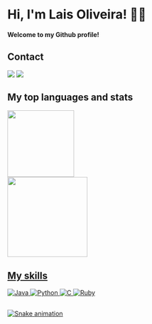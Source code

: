 <h1 align="left"> Hi, I'm Lais Oliveira! 🙋‍♀️ </h1>

#### Welcome to my Github profile!

## Contact

<div>
<a href = "mailto:lais.oliveira1415@gmail.com"><img src="https://img.shields.io/badge/Gmail-D14836?style=for-the-badge&logo=gmail&logoColor=white" target="_blank"></a>
<a href="https://www.linkedin.com/in/laisoliveira11" target="_blank"><img src="https://img.shields.io/badge/-LinkedIn-%230077B5?style=for-the-badge&logo=linkedin&logoColor=white" target="_blank"></a>   
</div>

## My top languages and stats

<div>
<a href="https://github.com/oliveiralais">
<img height="150em" src="https://github-readme-stats.vercel.app/api/top-langs/?username=oliveiralais&layout=compact&langs_count=7&theme=tokyonight"/><br/>
<img height="180em" src="https://github-readme-stats.vercel.app/api?username=oliveiralais&show_icons=true&theme=tokyonight"/>
</div>
  
## My skills

![Java](https://img.shields.io/badge/Java-ED8B00?style=for-the-badge&logo=java&logoColor=white)
![Python](https://img.shields.io/badge/Python-14354C?style=for-the-badge&logo=python&logoColor=white)
![C](https://img.shields.io/badge/C-00599C?style=for-the-badge&logo=c&logoColor=white)
![Ruby](https://img.shields.io/badge/Ruby-CC342D?style=for-the-badge&logo=ruby&logoColor=white)
  
##
  
![Snake animation](https://github.com/seu-usuário-aqui/seu-usuário-aqui/blob/output/github-contribution-grid-snake.svg)
